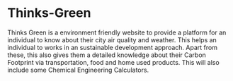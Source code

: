 # Thinks-Green

Thinks Green is a environment friendly website to provide a platform for an individual to know about their city air quality and weather. This helps an individual to works in an sustainable development approach. Apart from these, this also gives them a detailed knowledge about their Carbon Footprint via transportation, food and home used products. 
This will also include some Chemical Engineering Calculators.
